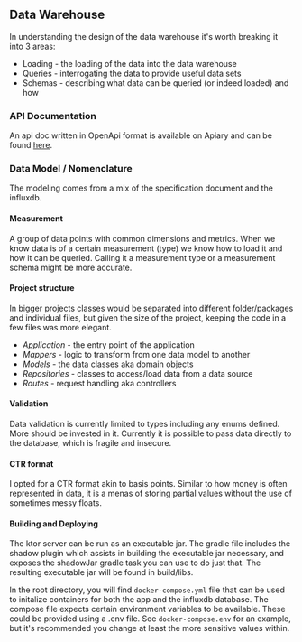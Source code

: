 ## Data Warehouse
In understanding the design of the data warehouse it's worth breaking it into 3 areas:
- Loading - the loading of the data into the data warehouse
- Queries - interrogating the data to provide useful data sets 
- Schemas - describing what data can be queried (or indeed loaded) and how


### API Documentation
An api doc written in OpenApi format is available on Apiary and can be found [here](https://datawarehouse2.docs.apiary.io/#).

### Data Model / Nomenclature

The modeling comes from a mix of the specification document and the influxdb.  

#### Measurement
A group of data points with common dimensions and metrics. 
When we know data is of a certain measurement (type) we know how to load it and how it can be queried.
Calling it a measurement type or a measurement schema might be more accurate.

#### Project structure
In bigger projects classes would be separated into different folder/packages and individual files, but given the size of the
project, keeping the code in a few files was more elegant. 

- *Application* - the entry point of the application
- *Mappers* - logic to transform from one data model to another
- *Models* - the data classes aka domain objects
- *Repositories* - classes to access/load data from a data source
- *Routes* - request handling aka controllers

#### Validation
Data validation is currently limited to types including any enums defined. More should be invested in it. 
Currently it is possible to pass data directly to the database, which is fragile and insecure. 

#### CTR format
I opted for a CTR format akin to basis points. Similar to how money is often represented in data, it is a menas
of storing partial values without the use of sometimes messy floats.

#### Building and Deploying
The ktor server can be run as an executable jar. The gradle file includes the shadow plugin which assists in 
building the executable jar necessary, and exposes the shadowJar gradle task you can use to do just that. 
The resulting executable jar will be found in build/libs.

In the root directory, you will find `docker-compose.yml` file that can be used to initalize containers for both the
app and the influxdb database. The compose file expects certain environment variables to be available. These could be
provided using a .env file. See `docker-compose.env` for an example, but it's recommended you change at least the more 
sensitive values within.

